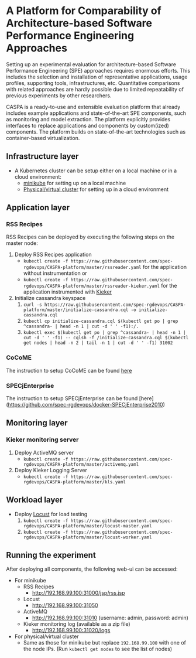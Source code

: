 # A Platform for Comparability of Architecture-based Software Performance Engineering Approaches

Setting up an experimental evaluation for architecture-based Software Performance Engineering (SPE) approaches requires enormous efforts. This includes the selection and installation of representative applications, usage profiles, supporting tools, infrastructures, etc. Quantitative comparisons with related approaches are hardly possible due to limited repeatability of previous experiments by other researchers.

CASPA is a ready-to-use and extensible evaluation platform that already includes example applications and state-of-the-art SPE components, such as monitoring and model extraction. The platform explicitly provides interfaces to replace applications and components by custom(ized) components. The platform builds on state-of-the-art technologies such as container-based virtualization.

## Infrastructure layer
* A Kubernetes cluster can be setup either on a local machine or in a cloud environment:
   * [minikube](https://github.com/kubernetes/minikube) for setting up on a local machine
   * [Physical/virtual cluster](https://kubernetes.io/docs/getting-started-guides/) for setting up in a cloud environment

## Application layer

### RSS Recipes

RSS Recipes can be deployed by executing the following steps on the master node:

1. Deploy RSS Recipes application
   * ```kubectl create -f https://raw.githubusercontent.com/spec-rgdevops/CASPA-platform/master/rssreader.yaml``` for the application without instrumentation or
   * ```kubectl create -f https://raw.githubusercontent.com/spec-rgdevops/CASPA-platform/master/rssreader-kieker.yaml``` for the application instrumented with [Kieker](http://kieker-monitoring.net/)
1. Initialize cassandra keyspace
   1. ```curl -s https://raw.githubusercontent.com/spec-rgdevops/CASPA-platform/master/initialize-cassandra.cql -o initialize-cassandra.cql```
   1. ```kubectl cp initialize-cassandra.cql $(kubectl get po | grep ^cassandra- | head -n 1 | cut -d ' ' -f1):/.```
   1. ```kubectl exec $(kubectl get po | grep ^cassandra- | head -n 1 | cut -d ' ' -f1) -- cqlsh -f /initialize-cassandra.cql $(kubectl get nodes | head -n 2 | tail -n 1 | cut -d ' ' -f1) 31002```
   
### CoCoME

The instruction to setup CoCoME can be found [here](https://github.com/cocome-community-case-study/cocome-cloud-jee-docker)

### SPECjEnterprise

The instruction to setup SPECjEnterprise can be found [here] (https://github.com/spec-rgdevops/docker-SPECjEnterprise2010)
   
## Monitoring layer
### Kieker monitoring server

1. Deploy ActiveMQ server
   * ```kubectl create -f https://raw.githubusercontent.com/spec-rgdevops/CASPA-platform/master/activemq.yaml```
1. Deploy Kieker Logging Server
   * ```kubectl create -f https://raw.githubusercontent.com/spec-rgdevops/CASPA-platform/master/kls.yaml```

## Workload layer

* Deploy [Locust](http://locust.io/) for load testing
   1. ```kubectl create -f https://raw.githubusercontent.com/spec-rgdevops/CASPA-platform/master/locust-master.yaml```
   1. ```kubectl create -f https://raw.githubusercontent.com/spec-rgdevops/CASPA-platform/master/locust-worker.yaml```

## Running the experiment

After deploying all components, the following web-ui can be accessed:
* For minikube
   * RSS Recipes
      * http://192.168.99.100:31000/jsp/rss.jsp
   * Locust
      * http://192.168.99.100:31050
   * ActiveMQ
      * http://192.168.99.100:31010 (username: admin, password: admin)
   * Kieker monitoring log (available as a zip file)
      * http://192.168.99.100:31020/logs
* For physical/virtual cluster
   * Same as those for minikube but replace `192.168.99.100` with one of the node IPs. (Run `kubectl get nodes` to see the list of nodes)
